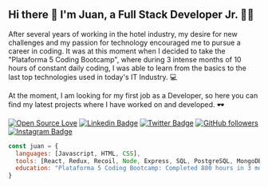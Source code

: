 ## Hi there 👋 I'm Juan, a Full Stack Developer Jr. 👨‍💻

After several years of working in the hotel industry, my desire for new challenges and my passion for technology encouraged me to pursue a career in coding. It was at this moment when I decided to take the "Plataforma 5 Coding Bootcamp", where during 3 intense months of 10 hours of constant daily coding, I was able to learn from the basics to the last top technologies used in today's IT Industry. 💻

At the moment, I am looking for my first job as a Developer, so here you can find my latest projects where I have worked on and developed. 🕶️

[![Open Source Love](https://badges.frapsoft.com/os/v2/open-source.svg?v=103)](https://github.com/g8juan)
[![Linkedin Badge](https://img.shields.io/badge/-Juan%20Garrido-blue?style=social&logo=Linkedin&logoColor=blue&link=https://www.linkedin.com/in/juanp-garrido/)](https://www.linkedin.com/in/juanp-garrido/) 
[![Twitter Badge](http://img.shields.io/badge/-@g8juan-1ca0f1?style=social&logo=twitter&logoColor=blue&link=https://twitter.com/g8juan)](https://twitter.com/g8juan) [![GitHub followers](https://img.shields.io/github/followers/g8juan?label=Follow&style=social)](https://github.com/g8juan/?tab=follow)
[![Instagram Badge](https://img.shields.io/badge/g8juan-blue?style=social&logo=Instagram&link=https://www.instagram.com/g8juan/)](https://www.instagram.com/g8juan/) 

```javascript
const juan = {
  languages: [Javascript, HTML, CSS],
  tools: [React, Redux, Recoil, Node, Express, SQL, PostgreSQL, MongoDB, Firebase, Webpack, Passport, Docker],
  education: "Plataforma 5 Coding Bootcamp: Completed 800 hours in 3 months of technical programming practices, including team projects, challenges and a professional project."
}
```
